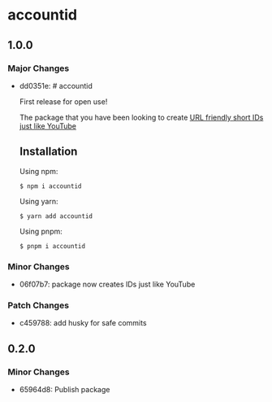 # accountid

## 1.0.0

### Major Changes

- dd0351e: # accountid

  First release for open use!

  The package that you have been looking to create [URL friendly short IDs just like YouTube](https://www.youtube.com/watch?v=gocwRvLhDf8)

  ## Installation

  Using npm:

  ```shell
  $ npm i accountid
  ```

  Using yarn:

  ```shell
  $ yarn add accountid
  ```

  Using pnpm:

  ```shell
  $ pnpm i accountid
  ```

### Minor Changes

- 06f07b7: package now creates IDs just like YouTube

### Patch Changes

- c459788: add husky for safe commits

## 0.2.0

### Minor Changes

- 65964d8: Publish package
